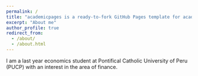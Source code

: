 ```yaml
---
permalink: /
title: "academicpages is a ready-to-fork GitHub Pages template for academic personal websites"
excerpt: "About me"
author_profile: true
redirect_from: 
  - /about/
  - /about.html
---
```


I am a last year economics student at Pontifical Catholic University of Peru (PUCP) with an interest in the area of ​​finance.